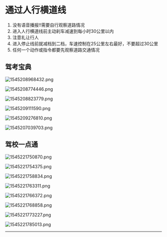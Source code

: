 # 通过人行横道线

1. 没有语音播报!!需要自行观察道路情况
2. 进入人行横道线前主动刹车减速到每小时30公里以内
3. 注意礼让行人
4. 进入停止线前就减档到二档，车速控制在25公里左右最好，不要超过30公里
5. 任何一个动作或指令都要先观察道路交通情况

## 驾考宝典

![1545208968432.png](image/1545208968432.png)

![1545208774446.png](image/1545208774446.png)

![1545208823779.png](image/1545208823779.png)

![1545209111590.png](image/1545209111590.png)

![1545209276810.png](image/1545209276810.png)

![1545207039703.png](image/1545207039703.png)


## 驾校一点通

![1545221750870.png](image/1545221750870.png)

![1545221754375.png](image/1545221754375.png)

![1545221758834.png](image/1545221758834.png)

![1545221763311.png](image/1545221763311.png)

![1545221766372.png](image/1545221766372.png)

![1545221768858.png](image/1545221768858.png)

![1545221773227.png](image/1545221773227.png)

![1545221785013.png](image/1545221785013.png)







---
